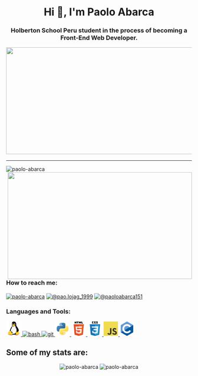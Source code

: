 <h1 align="center">Hi 👋, I'm Paolo Abarca</h1>
<h3 align="center"<>Holberton School Peru student in the process of becoming a Front-End Web Developer.</h3>
<div align="center">
  <img height="290px" width="800px" src="https://www.daleconcepcion.com.ar/wp-content/uploads/2020/08/shutterstock-10338536170938-620x354-01-750x4101-1.jpg">
</div>
<hr>
<p align="left"> <img src="https://komarev.com/ghpvc/?username=paolo-abarca&label=Profile%20views&color=0e75b6&style=flat" alt="paolo-abarca" /><img align="right" height="290px" width="500px" src="https://megatasktechnologies.com/assets/images/web-development1.gif"> </p>

<h3 align="left">How to reach me:</h3>

<div align="left">
  <a href="https://linkedin.com/in/paolo-abarca" target="blank"><img align="center" src="https://raw.githubusercontent.com/rahuldkjain/github-profile-readme-generator/master/src/images/icons/Social/linked-in-alt.svg" alt="paolo-abarca" height="30" width="40" /></a>
  <a href="https://medium.com/@pao.lojag_1999" target="blank"><img align="center" src="https://raw.githubusercontent.com/rahuldkjain/github-profile-readme-generator/master/src/images/icons/Social/medium.svg" alt="@pao.lojag_1999" height="30" width="40" /></a>
  <a href="https://twitter.com/@paoloabarca151" target="blank"><img align="center" src="https://raw.githubusercontent.com/rahuldkjain/github-profile-readme-generator/master/src/images/icons/Social/twitter.svg" alt="@paoloabarca151" height="30" width="40" /></a>
</div>

<h3 align="left">Languages and Tools:</h3>
<div>
  <a href="https://www.linux.org/" target="_blank" rel="noreferrer"> <img src="https://raw.githubusercontent.com/devicons/devicon/master/icons/linux/linux-original.svg" alt="linux" width="40" height="40"/>
</a>
  <a href="https://www.gnu.org/software/bash/" target="_blank" rel="noreferrer"> <img src="https://www.vectorlogo.zone/logos/gnu_bash/gnu_bash-icon.svg" alt="bash" width="40" height="40"/> </a>
  <a href="https://git-scm.com/" target="_blank" rel="noreferrer"> <img src="https://www.vectorlogo.zone/logos/git-scm/git-scm-icon.svg" alt="git" width="40" height="40"/>
</a>
  <a href="https://www.python.org" target="_blank" rel="noreferrer"> <img src="https://raw.githubusercontent.com/devicons/devicon/master/icons/python/python-original.svg" alt="python" width="40" height="40"/>
</a>
  <a href="https://www.w3.org/html/" target="_blank" rel="noreferrer"> <img src="https://raw.githubusercontent.com/devicons/devicon/master/icons/html5/html5-original-wordmark.svg" alt="html5" width="40" height="40"/>
</a>
  <a href="https://www.w3schools.com/css/" target="_blank" rel="noreferrer"> <img src="https://raw.githubusercontent.com/devicons/devicon/master/icons/css3/css3-original-wordmark.svg" alt="css3" width="40" height="40"/>
</a>
  <a href="https://developer.mozilla.org/en-US/docs/Web/JavaScript" target="_blank" rel="noreferrer"> <img src="https://raw.githubusercontent.com/devicons/devicon/master/icons/javascript/javascript-original.svg" alt="javascript" width="40" height="40"/>
</a>
  <a href="https://www.cprogramming.com/" target="_blank" rel="noreferrer"> <img src="https://raw.githubusercontent.com/devicons/devicon/master/icons/c/c-original.svg" alt="c" width="40" height="40"/>
</a>
</div>

<h2>Some of my stats are:</h2>
<div align="center">
  <img width="43%" src="https://github-readme-stats.vercel.app/api/top-langs?username=paolo-abarca&show_icons=true&locale=en&layout=compact&theme=tokyonight" alt="paolo-abarca">
  <img width="51%" src="https://github-readme-stats.vercel.app/api?username=paolo-abarca&show_icons=true&locale=en&theme=tokyonight" alt="paolo-abarca">
</div>
